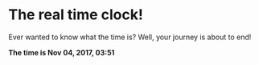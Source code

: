# The real time clock!

Ever wanted to know what the time is? Well, your journey is about to end!

**The time is Nov 04, 2017, 03:51**